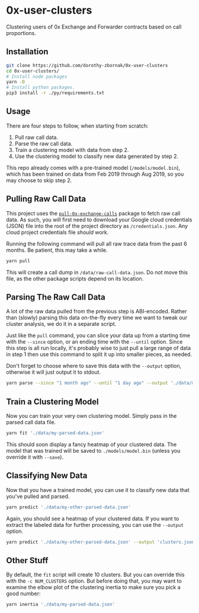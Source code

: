 # 0x-user-clusters

Clustering users of 0x Exchange and Forwarder contracts based on call proportions.

## Installation
```bash
git clone https://github.com/dorothy-zbornak/0x-user-clusters
cd 0x-user-clusters/
# Install node packages
yarn -D
# Install python packages.
pip3 install -r ./py/requirements.txt

```

## Usage
There are four steps to follow, when starting from scratch:
1. Pull raw call data.
2. Parse the raw call data.
3. Train a clustering model with data from step 2.
4. Use the clustering model to classify new data generated by step 2.

This repo already comes with a pre-trained model (`/models/model.bin`), which has
been trained on data from Feb 2019 through Aug 2019, so you may choose to skip
step 2.

## Pulling Raw Call Data
This project uses the [`pull-0x-exchange-calls`](https://github.com/dorothy-zbornak/pull-0x-exchange-calls) package to fetch raw call data. As such, you will first need to download your
Google cloud credentials (JSON) file into the root of the project directory as
`/credentials.json`. Any cloud project credentials file *should* work.

Running the following command will pull all raw trace data from the past 6 months.
Be patient, this may take a while.

```bash
yarn pull
```

This will create a call dump in `/data/raw-call-data.json`. Do not move this
file, as the other package scripts depend on its location.

## Parsing The Raw Call Data
A lot of the raw data pulled from the previous step is ABI-encoded. Rather than
(slowly) parsing this data on-the-fly every time we want to tweak our cluster
analysis, we do it in a separate script.

Just like the `pull` command, you can slice your data up from a starting time
with the `--since` option, or an ending time with the `--until` option.
Since this step is all run locally, it's probably wise to just pull a large
range of data in step 1 then use this command to split it up into smaller pieces,
as needed.

Don't forget to choose where to save this data with the `--output` option,
otherwise it will just output it to stdout.

```bash
yarn parse --since "1 month ago" --until "1 day ago" --output './data/my-parsed-data.json'
```

## Train a Clustering Model
Now you can train your very own clustering model. Simply pass in the parsed call
data file.

```bash
yarn fit './data/my-parsed-data.json'
```

This should soon display a fancy heatmap of your clustered data. The model that was
trained will be saved to `./models/model.bin` (unless you override it with `--save`).

## Classifying New Data
Now that you have a trained model, you can use it to classify new data that you've
pulled and parsed.

```bash
yarn predict './data/my-other-parsed-data.json'
```

Again, you should see a heatmap of your clustered data. If you want to extract
the labeled data for further processing, you can use the `--output` option.

```bash
yarn predict './data/my-other-parsed-data.json' --output 'clusters.json'
```

## Other Stuff

By default, the `fit` script will create 10 clusters. But you can override this
with the `-c NUM_CLUSTERS` option. But before doing that, you may want to examine
the elbow plot of the clustering inertia to make sure you pick a good number:

```bash
yarn inertia './data/my-parsed-data.json'
```
